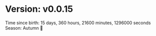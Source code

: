 # Version: v0.0.15
Time since birth: 15 days, 360 hours, 21600 minutes, 1296000 seconds
Season: Autumn 🍁
